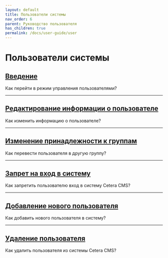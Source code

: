 ```yaml
---
layout: default
title: Пользователи системы
nav_order: 6
parent: Руководство пользователя
has_children: true
permalink: /docs/user-guide/user
---
```

# Пользователи системы

## [Введение]({{site.baseurl}}/docs/user-guide/user/intro.html)

Как перейти в режим управления пользователями?

---

## [Редактирование информации о пользователе]({{site.baseurl}}/docs/user-guide/user/edit.html)

Как изменить информацию о пользователе?

---

## [Изменение принадлежности к группам]({{site.baseurl}}/docs/user-guide/user/groups.html)

Как перевести пользователя в другую группу?

---

## [Запрет на вход в систему]({{site.baseurl}}/docs/user-guide/user/restrict.html)

Как запретить пользователю вход в систему Cetera CMS?

---

## [Добавление нового пользователя]({{site.baseurl}}/docs/user-guide/user/add.html)

Как добавить нового пользователя в систему?

---

## [Удаление пользователя]({{site.baseurl}}/docs/user-guide/user/del.html)

Как удалить пользователя из системы Cetera CMS?